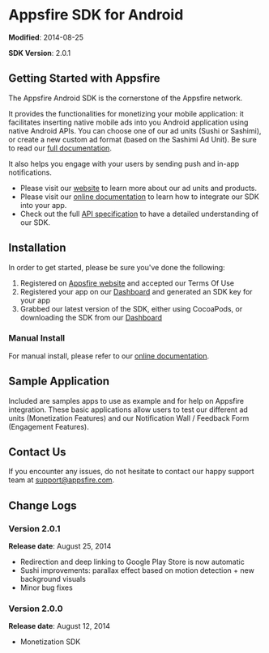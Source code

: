 Appsfire SDK for Android
========================

**Modified**: 2014-08-25

**SDK Version**: 2.0.1

## Getting Started with Appsfire
The Appsfire Android SDK is the cornerstone of the Appsfire network.

It provides the functionalities for monetizing your mobile application: it facilitates inserting native mobile ads into you Android application using native Android APIs. You can choose one of our ad units (Sushi or Sashimi), or create a new custom ad format (based on the Sashimi Ad Unit). Be sure to read our [full documentation](http://docs.appsfire.com/sdk/android/integration-reference/Introduction).

It also helps you engage with your users by sending push and in-app notifications.

- Please visit our [website](http://appsfire.com) to learn more about our ad units and products.
- Please visit our [online documentation](http://docs.appsfire.com/sdk/android/integration-reference/Introduction) to learn how to integrate our SDK into your app.
- Check out the full [API specification](http://docs.appsfire.com/sdk/android/api-reference/) to have a detailed understanding of our SDK.

## Installation

In order to get started, please be sure you've done the following:

1. Registered on [Appsfire website](http://www.appsfire.com/) and accepted our Terms Of Use
2. Registered your app on our [Dashboard](http://dashboard.appsfire.com/) and generated an SDK key for your app
3. Grabbed our latest version of the SDK, either using CocoaPods, or downloading the SDK from our [Dashboard](http://dashboard.appsfire.com/app/doc)

### Manual Install

For manual install, please refer to our [online documentation](http://docs.appsfire.com/sdk/android/integration-reference/).

## Sample Application
Included are samples apps to use as example and for help on Appsfire integration. These basic applications allow users to test our different ad units (Monetization Features) and our Notification Wall / Feedback Form (Engagement Features).

## Contact Us
If you encounter any issues, do not hesitate to contact our happy support team at support@appsfire.com.

## Change Logs

### Version 2.0.1
**Release date**: August 25, 2014

- Redirection and deep linking to Google Play Store is now automatic
- Sushi improvements: parallax effect based on motion detection + new background visuals
- Minor bug fixes

### Version 2.0.0
**Release date**: August 12, 2014

- Monetization SDK
